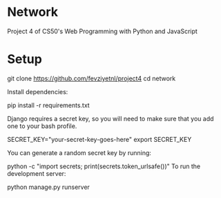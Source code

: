 # Network

Project 4 of CS50's Web Programming with Python and JavaScript

# Setup

git clone https://github.com/fevziyetnl/project4
cd network

Install dependencies:

pip install -r requirements.txt

Django requires a secret key, so you will need to make sure that you add one to your bash profile.

SECRET_KEY="your-secret-key-goes-here"
export SECRET_KEY 

You can generate a random secret key by running:

python -c "import secrets; print(secrets.token_urlsafe())"
To run the development server:

python manage.py runserver
